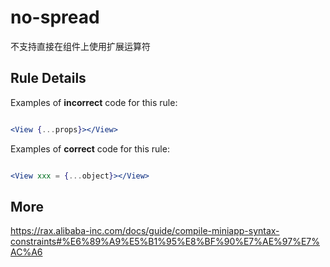 # no-spread
不支持直接在组件上使用扩展运算符

## Rule Details

Examples of **incorrect** code for this rule:

```jsx

<View {...props}></View>

```

Examples of **correct** code for this rule:

```jsx

<View xxx = {...object}></View>

```

## More
https://rax.alibaba-inc.com/docs/guide/compile-miniapp-syntax-constraints#%E6%89%A9%E5%B1%95%E8%BF%90%E7%AE%97%E7%AC%A6